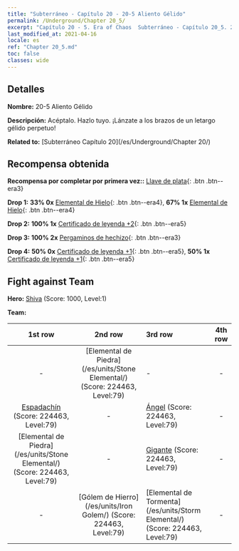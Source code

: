 ```yaml
---
title: "Subterráneo - Capítulo 20 - 20-5 Aliento Gélido"
permalink: /Underground/Chapter 20_5/
excerpt: "Capítulo 20 - 5. Era of Chaos  Subterráneo - Capítulo 20_5. 20-5 Aliento Gélido"
last_modified_at: 2021-04-16
locale: es
ref: "Chapter 20_5.md"
toc: false
classes: wide
---
```


## Detalles

 **Nombre:** 20-5 Aliento Gélido

 **Descripción:** Acéptalo. Hazlo tuyo. ¡Lánzate a los brazos de un letargo gélido perpetuo!

 **Related to:** [Subterráneo Capítulo 20](/es/Underground/Chapter 20/)

## Recompensa obtenida

 **Recompensa por completar por primera vez::** [Llave de plata](/es/Items/con_693/){: .btn .btn--era3}

 **Drop 1:** **33% 0x** [Elemental de Hielo](/es/Items/unt_264/){: .btn .btn--era4}, **67% 1x** [Elemental de Hielo](/es/Items/unt_264/){: .btn .btn--era4}

 **Drop 2:** **100% 1x** [Certificado de leyenda +2](/es/Items/mat_81/){: .btn .btn--era5}

 **Drop 3:** **100% 2x** [Pergaminos de hechizo](/es/Items/con_694/){: .btn .btn--era3}

 **Drop 4:** **50% 0x** [Certificado de leyenda +1](/es/Items/mat_74/){: .btn .btn--era5}, **50% 1x** [Certificado de leyenda +1](/es/Items/mat_74/){: .btn .btn--era5}


## Fight against Team
 **Hero:** [Shiva](/es/heroes/Shiva/) (Score: 1000, Level:1)

 **Team:**


  | 1st row | 2nd row | 3rd row | 4th row |
  |:----:|:----:|:----|:----:|
  | - | [Elemental de Piedra](/es/units/Stone Elemental/) (Score: 224463, Level:79)  | - | - |
  | [Espadachín](/es/units/Swordsman/) (Score: 224463, Level:79)  | - | [Ángel](/es/units/Angel/) (Score: 224463, Level:79)  | - |
  | [Elemental de Piedra](/es/units/Stone Elemental/) (Score: 224463, Level:79)  | - | [Gigante](/es/units/Giant/) (Score: 224463, Level:79)  | - |
  | - | [Gólem de Hierro](/es/units/Iron Golem/) (Score: 224463, Level:79)  | [Elemental de Tormenta](/es/units/Storm Elemental/) (Score: 224463, Level:79)  | - |


